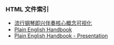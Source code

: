 ### HTML 文件索引

- [流行钢琴即兴伴奏核心概念可视化](html/popular_piano_improvisation_accompaniment.html)
- [Plain English Handbook](html/Plain_English_Handbook.html)
- [Plain English Handbook - Presentation](html/Plain_English_Handbook_ppt.html)
